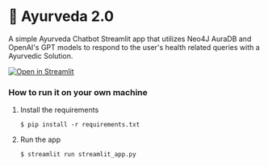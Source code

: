 # 💬 Ayurveda 2.0

A simple Ayurveda Chatbot Streamlit app that utilizes Neo4J AuraDB and OpenAI's GPT models to respond to the user's health related queries with a Ayurvedic Solution.

[![Open in Streamlit](https://static.streamlit.io/badges/streamlit_badge_black_white.svg)](https://ayurvedai.streamlit.app/)

### How to run it on your own machine

1. Install the requirements

   ```
   $ pip install -r requirements.txt
   ```

2. Run the app

   ```
   $ streamlit run streamlit_app.py
   ```
